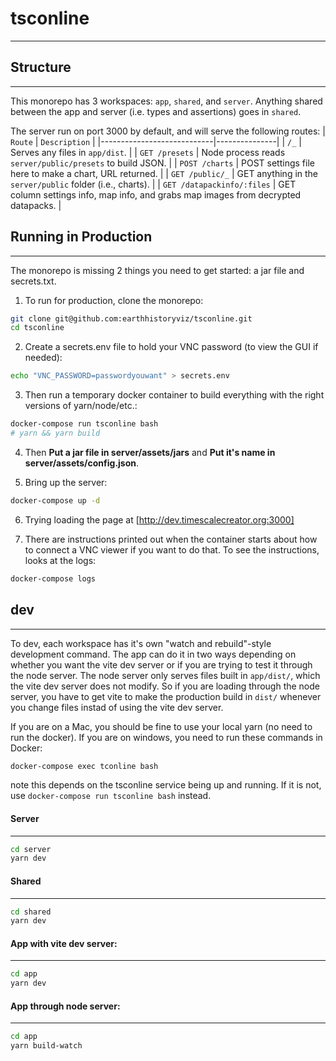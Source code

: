 # tsconline

---

## Structure

---

This monorepo has 3 workspaces: `app`, `shared`, and `server`. Anything shared between
the app and server (i.e. types and assertions) goes in `shared`.

The server run on port 3000 by default, and will serve the following routes:
| `Route` | `Description` |
|----------------------------|---------------|
| `/_` | Serves any files in `app/dist`. |
| `GET /presets` | Node process reads `server/public/presets` to build JSON. |
| `POST /charts` | POST settings file here to make a chart, URL returned. |
| `GET /public/_` | GET anything in the `server/public` folder (i.e., charts). |
| `GET /datapackinfo/:files` | GET column settings info, map info, and grabs map images from decrypted datapacks. |

## Running in Production

---

The monorepo is missing 2 things you need to get started: a jar file and secrets.txt.

1. To run for production, clone the monorepo:

```bash
git clone git@github.com:earthhistoryviz/tsconline.git
cd tsconline
```

2. Create a secrets.env file to hold your VNC password (to view the GUI if needed):

```bash
echo "VNC_PASSWORD=passwordyouwant" > secrets.env
```

3. Then run a temporary docker container to build everything with the right versions of
   yarn/node/etc.:

```bash
docker-compose run tsconline bash
# yarn && yarn build
```

4. Then **Put a jar file in server/assets/jars** and **Put it's name in server/assets/config.json**.

5. Bring up the server:

```bash
docker-compose up -d
```

6. Trying loading the page at [http://dev.timescalecreator.org:3000]

7. There are instructions printed out when the container starts about how to connect a
   VNC viewer if you want to do that. To see the instructions, looks at the logs:

```bash
docker-compose logs
```

## dev

---

To dev, each workspace has it's own "watch and rebuild"-style development command.
The app can do it in two ways depending on whether you want the vite dev server
or if you are trying to test it through the node server. The node server only
serves files built in `app/dist/`, which the vite dev server does not modify.
So if you are loading through the node server, you have to get vite to make
the production build in `dist/` whenever you change files instad of using
the vite dev server.

If you are on a Mac, you should be fine to use your local yarn (no need to run
the docker). If you are on windows, you need to run these commands in Docker:

```bash
docker-compose exec tconline bash
```

note this depends on the tsconline service being up and running. If it is not,
use `docker-compose run tsconline bash` instead.

#### Server

---

```bash
cd server
yarn dev
```

#### Shared

---

```bash
cd shared
yarn dev
```

#### App with vite dev server:

---

```bash
cd app
yarn dev
```

#### App through node server:

---

```bash
cd app
yarn build-watch
```
